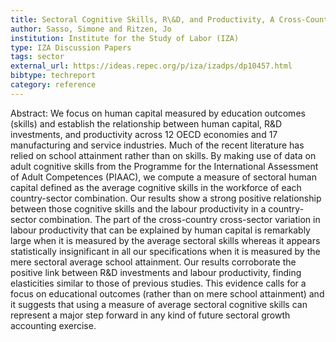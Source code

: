 ```yaml
---
title: Sectoral Cognitive Skills, R\&D, and Productivity, A Cross-Country Cross-Sector Analysis
author: Sasso, Simone and Ritzen, Jo
institution: Institute for the Study of Labor (IZA)
type: IZA Discussion Papers
tags: sector
external_url: https://ideas.repec.org/p/iza/izadps/dp10457.html
bibtype: techreport
category: reference
---
```

Abstract: We focus on human capital measured by education outcomes (skills) and establish the relationship between human capital, R\&D investments, and productivity across 12 OECD economies and 17 manufacturing and service industries. Much of the recent literature has relied on school attainment rather than on skills. By making use of data on adult cognitive skills from the Programme for the International Assessment of Adult Competences (PIAAC), we compute a measure of sectoral human capital defined as the average cognitive skills in the workforce of each country-sector combination. Our results show a strong positive relationship between those cognitive skills and the labour productivity in a country-sector combination. The part of the cross-country cross-sector variation in labour productivity that can be explained by human capital is remarkably large when it is measured by the average sectoral skills whereas it appears statistically insignificant in all our specifications when it is measured by the mere sectoral average school attainment. Our results corroborate the positive link between R\&D investments and labour productivity, finding elasticities similar to those of previous studies. This evidence calls for a focus on educational outcomes (rather than on mere school attainment) and it suggests that using a measure of average sectoral cognitive skills can represent a major step forward in any kind of future sectoral growth accounting exercise.

